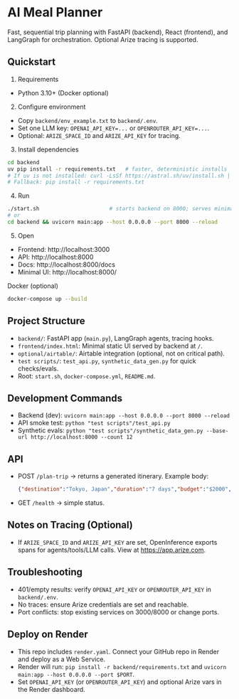 # AI Meal Planner

Fast, sequential trip planning with FastAPI (backend), React (frontend), and LangGraph for orchestration. Optional Arize tracing is supported.

## Quickstart

1) Requirements
- Python 3.10+ (Docker optional)

2) Configure environment
- Copy `backend/env_example.txt` to `backend/.env`.
- Set one LLM key: `OPENAI_API_KEY=...` or `OPENROUTER_API_KEY=...`.
- Optional: `ARIZE_SPACE_ID` and `ARIZE_API_KEY` for tracing.

3) Install dependencies
```bash
cd backend
uv pip install -r requirements.txt   # faster, deterministic installs
# If uv is not installed: curl -LsSf https://astral.sh/uv/install.sh | sh
# Fallback: pip install -r requirements.txt
```

4) Run
```bash
./start.sh                      # starts backend on 8000; serves minimal UI at '/'
# or
cd backend && uvicorn main:app --host 0.0.0.0 --port 8000 --reload
```

5) Open
- Frontend: http://localhost:3000
- API: http://localhost:8000
- Docs: http://localhost:8000/docs
 - Minimal UI: http://localhost:8000/

Docker (optional)
```bash
docker-compose up --build
```

## Project Structure
- `backend/`: FastAPI app (`main.py`), LangGraph agents, tracing hooks.
- `frontend/index.html`: Minimal static UI served by backend at `/`.
- `optional/airtable/`: Airtable integration (optional, not on critical path).
- `test scripts/`: `test_api.py`, `synthetic_data_gen.py` for quick checks/evals.
- Root: `start.sh`, `docker-compose.yml`, `README.md`.

## Development Commands
- Backend (dev): `uvicorn main:app --host 0.0.0.0 --port 8000 --reload`
- API smoke test: `python "test scripts"/test_api.py`
- Synthetic evals: `python "test scripts"/synthetic_data_gen.py --base-url http://localhost:8000 --count 12`

## API
- POST `/plan-trip` → returns a generated itinerary.
  Example body:
  ```json
  {"destination":"Tokyo, Japan","duration":"7 days","budget":"$2000","interests":"food, culture"}
  ```
- GET `/health` → simple status.

## Notes on Tracing (Optional)
- If `ARIZE_SPACE_ID` and `ARIZE_API_KEY` are set, OpenInference exports spans for agents/tools/LLM calls. View at https://app.arize.com.

## Troubleshooting
- 401/empty results: verify `OPENAI_API_KEY` or `OPENROUTER_API_KEY` in `backend/.env`.
- No traces: ensure Arize credentials are set and reachable.
- Port conflicts: stop existing services on 3000/8000 or change ports.

## Deploy on Render
- This repo includes `render.yaml`. Connect your GitHub repo in Render and deploy as a Web Service.
- Render will run: `pip install -r backend/requirements.txt` and `uvicorn main:app --host 0.0.0.0 --port $PORT`.
- Set `OPENAI_API_KEY` (or `OPENROUTER_API_KEY`) and optional Arize vars in the Render dashboard.
